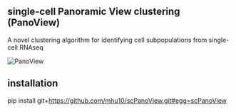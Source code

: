 ## single-cell Panoramic View clustering (PanoView) ##
A novel clustering algorithm for identifying cell subpopulations from single-cell RNAseq


![PanoView](https://github.com/mhu10/scPanoView/blob/master/PanoView.jpg)
## installation ##

pip install git+https://github.com/mhu10/scPanoView.git#egg=scPanoView
